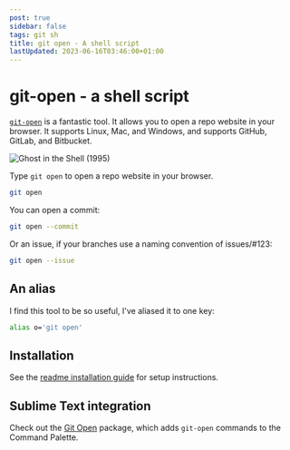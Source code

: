 ```yaml
---
post: true
sidebar: false
tags: git sh
title: git open - A shell script
lastUpdated: 2023-06-16T03:46:00+01:00
---
```


# git-open - a shell script

[`git-open`](https://github.com/paulirish/git-open/) is a fantastic tool. It allows you to open a repo website in your browser. It supports Linux, Mac, and Windows, and supports GitHub, GitLab, and Bitbucket.

![Ghost in the Shell (1995)](/assets/images/ghost-in-the-shell.webp)

Type `git open` to open a repo website in your browser.

```bash
git open
```

You can open a commit:

```bash
git open --commit
```

Or an issue, if your branches use a naming convention of issues/#123:

```bash
git open --issue
```

## An alias

I find this tool to be so useful, I've aliased it to one key:

```bash
alias o='git open'
```

## Installation

See the [readme installation guide](https://github.com/paulirish/git-open/?tab=readme-ov-file#installation) for setup instructions.

## Sublime Text integration

Check out the [Git Open](/2023/06/09/sublime-text-git-open/) package, which adds `git-open` commands to the Command Palette.
